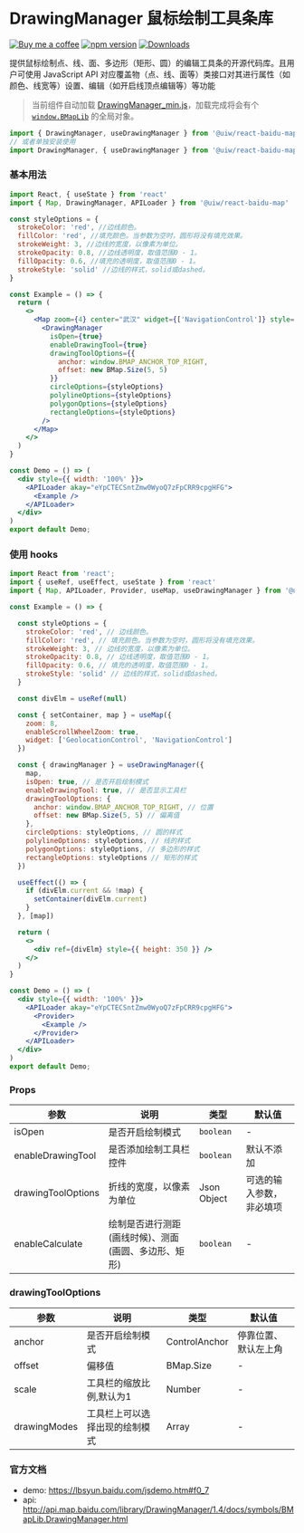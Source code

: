 DrawingManager 鼠标绘制工具条库
===

[![Buy me a coffee](https://img.shields.io/badge/Buy%20me%20a%20coffee-048754?logo=buymeacoffee)](https://jaywcjlove.github.io/#/sponsor)
[![npm version](https://img.shields.io/npm/v/@uiw/react-baidu-map-drawing-manager.svg)](https://www.npmjs.com/package/@uiw/react-baidu-map-drawing-manager)
[![Downloads](https://img.shields.io/npm/dm/@uiw/react-baidu-map-drawing-manager.svg?style=flat)](https://www.npmjs.com/package/@uiw/react-baidu-map-drawing-manager)

提供鼠标绘制点、线、面、多边形（矩形、圆）的编辑工具条的开源代码库。且用户可使用 JavaScript API 对应覆盖物（点、线、面等）类接口对其进行属性（如颜色、线宽等）设置、编辑（如开启线顶点编辑等）等功能

> 当前组件自动加载 [DrawingManager_min.js](http://api.map.baidu.com/library/DrawingManager/1.4/src/DrawingManager_min.js)，加载完成将会有个 [`window.BMapLib`](http://api.map.baidu.com/library/DrawingManager/1.4/docs/symbols/BMapLib.DrawingManager.html) 的全局对象。

```jsx
import { DrawingManager, useDrawingManager } from '@uiw/react-baidu-map';
// 或者单独安装使用
import DrawingManager, { useDrawingManager } from '@uiw/react-baidu-map-drawing-manager';
```

### 基本用法

```jsx mdx:preview
import React, { useState } from 'react'
import { Map, DrawingManager, APILoader } from '@uiw/react-baidu-map'

const styleOptions = {
  strokeColor: 'red', //边线颜色。
  fillColor: 'red', //填充颜色。当参数为空时，圆形将没有填充效果。
  strokeWeight: 3, //边线的宽度，以像素为单位。
  strokeOpacity: 0.8, //边线透明度，取值范围0 - 1。
  fillOpacity: 0.6, //填充的透明度，取值范围0 - 1。
  strokeStyle: 'solid' //边线的样式，solid或dashed。
}

const Example = () => {
  return (
    <>
      <Map zoom={4} center="武汉" widget={['NavigationControl']} style={{ height: 350 }}>
        <DrawingManager
          isOpen={true}
          enableDrawingTool={true}
          drawingToolOptions={{
            anchor: window.BMAP_ANCHOR_TOP_RIGHT,
            offset: new BMap.Size(5, 5)
          }}
          circleOptions={styleOptions}
          polylineOptions={styleOptions}
          polygonOptions={styleOptions}
          rectangleOptions={styleOptions}
        />
      </Map>
    </>
  )
}

const Demo = () => (
  <div style={{ width: '100%' }}>
    <APILoader akay="eYpCTECSntZmw0WyoQ7zFpCRR9cpgHFG">
      <Example />
    </APILoader>
  </div>
)
export default Demo;
```


### 使用 hooks

```jsx mdx:preview
import React from 'react';
import { useRef, useEffect, useState } from 'react'
import { Map, APILoader, Provider, useMap, useDrawingManager } from '@uiw/react-baidu-map'

const Example = () => {

  const styleOptions = {
    strokeColor: 'red', // 边线颜色。
    fillColor: 'red', // 填充颜色。当参数为空时，圆形将没有填充效果。
    strokeWeight: 3, // 边线的宽度，以像素为单位。
    strokeOpacity: 0.8, // 边线透明度，取值范围0 - 1。
    fillOpacity: 0.6, // 填充的透明度，取值范围0 - 1。
    strokeStyle: 'solid' // 边线的样式，solid或dashed。
  }

  const divElm = useRef(null)

  const { setContainer, map } = useMap({
    zoom: 8,
    enableScrollWheelZoom: true,
    widget: ['GeolocationControl', 'NavigationControl']
  })

  const { drawingManager } = useDrawingManager({
    map,
    isOpen: true, // 是否开启绘制模式
    enableDrawingTool: true, // 是否显示工具栏
    drawingToolOptions: {
      anchor: window.BMAP_ANCHOR_TOP_RIGHT, // 位置
      offset: new BMap.Size(5, 5) // 偏离值
    },
    circleOptions: styleOptions, // 圆的样式
    polylineOptions: styleOptions, // 线的样式
    polygonOptions: styleOptions, // 多边形的样式
    rectangleOptions: styleOptions // 矩形的样式
  })

  useEffect(() => {
    if (divElm.current && !map) {
      setContainer(divElm.current)
    }
  }, [map])

  return (
    <>
      <div ref={divElm} style={{ height: 350 }} />
    </>
  )
}

const Demo = () => (
  <div style={{ width: '100%' }}>
    <APILoader akay="eYpCTECSntZmw0WyoQ7zFpCRR9cpgHFG">
      <Provider>
        <Example />
      </Provider>
    </APILoader>
  </div>
)
export default Demo;
```


### Props

| 参数 | 说明 | 类型 | 默认值 |
| ----- | ----- | ----- | ----- |
| isOpen | 是否开启绘制模式 | `boolean` | - |
| enableDrawingTool |  是否添加绘制工具栏控件 | `boolean` | 默认不添加 |
| drawingToolOptions |  折线的宽度，以像素为单位 | Json Object | 可选的输入参数，非必填项 |
| enableCalculate |  绘制是否进行测距(画线时候)、测面(画圆、多边形、矩形) | `boolean` | - |

### drawingToolOptions

| 参数 | 说明 | 类型 | 默认值 |
| ----- | ----- | ----- | ----- |
| anchor | 是否开启绘制模式 | ControlAnchor | 停靠位置、默认左上角 |
| offset | 偏移值 | BMap.Size | - |
| scale | 工具栏的缩放比例,默认为1 | Number | - |
| drawingModes | 工具栏上可以选择出现的绘制模式 | Array | - |

### 官方文档

- demo: https://lbsyun.baidu.com/jsdemo.htm#f0_7
- api: http://api.map.baidu.com/library/DrawingManager/1.4/docs/symbols/BMapLib.DrawingManager.html

